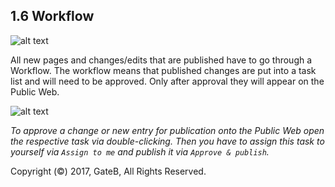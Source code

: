 ## 1.6 Workflow


![alt text](//reference/dummy.png "this is a placeholder")

All new pages and changes/edits that are published have to go through a Workflow. The workflow means that published changes are put into a task list and will need to be approved. Only after approval they will appear on the Public Web.

![alt text](//reference/dummy.png "this is a placeholder")

*To approve a change or new entry for publication onto the Public Web open the respective task via double-clicking. Then you have to assign this task to yourself via `Assign to me` and publish it via `Approve & publish`.*

Copyright (©) 2017, GateB, All Rights Reserved.
